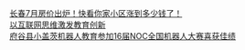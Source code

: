   
[长春7月房价出炉！快看你家小区涨到多少钱了！](http://www.dianyue.me/archives/416/srra2msq45trzzu1/)  
[以互联网思维激发教育创新](http://www.dianyue.me/archives/889/mu064sqw1v5vv206/)  
[府谷县小盖茨机器人教育参加16届NOC全国机器人大赛喜获佳绩](http://www.dianyue.me/archives/898/qbta5a9cy5rqzi5e/)